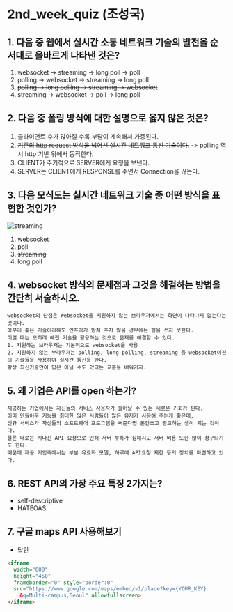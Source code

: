 # 2nd_week_quiz (조성국)

## 1. 다음 중 웹에서 실시간 소통 네트워크 기술의 발전을 순서대로 올바르게 나타낸 것은?

1. websocket -> streaming -> long poll -> poll
2. polling -> websocket -> streaming -> long poll
3.  ~~polling -> long polling -> streaming -> websocket~~
4.  streaming  -> websocket -> poll -> long poll



## 2. 다음 중 폴링 방식에 대한 설명으로 옳지 않은 것은?

1. 클라이언트 수가 많아질 수록 부담이 계속해서 가중된다.
2. ~~기존의 http request 방식을 넘어선 실시간 네트워크 통신 기술이다.~~ -> polling 역시 http 기반 위에서 동작한다.
3. CLIENT가 주기적으로 SERVER에게 요청을 보낸다.
4. SERVER는 CLIENT에게 RESPONSE를 주면서 Connection을 끊는다.



## 3. 다음 모식도는 실시간 네트워크 기술 중 어떤 방식을 표현한 것인가?

![streaming](https://t1.daumcdn.net/cfile/tistory/1155F54E50FF71CD0A)

1.  websocket
2.  poll
3.  ~~streaming~~
4.  long poll



## 4. websocket 방식의 문제점과 그것을 해결하는 방법을 간단히 서술하시오. 

 ```text
websocket의 단점은 Websocket을 지원하지 않는 브라우저에서는 화면이 나타나지 않는다는 것이다.
아무리 좋은 기술이라해도 인프라가 받쳐 주지 않을 경우에는 힘을 쓰지 못한다.
이럴 때는 오히려 예전 기술을 활용하는 것으로 문제를 해결할 수 있다.
1. 지원하는 브라우저는 기본적으로 websocket을 사용
2. 지원하지 않는 부라우저는 polling, long-polling, streaming 등 websocket이전의 기술들을 사용하여 실시간 통신을 한다.
항상 최신기술만이 답은 아닐 수도 있다는 교훈을 배워가자.
 ```



## 5. 왜 기업은 API를 open 하는가?

```text
제공하는 기업에서는 자신들의 서비스 사용자가 늘어날 수 있는 새로운 기회가 된다. 
이미 만들어둔 기능을 최대한 많은 사람들이 많은 유저가 사용해 주는게 좋은데, 
신규 서비스가 자신들의 소프트웨어 프로그램을 써준다면 돈안쓰고 광고하는 셈이 되는 것이다.
물론 때로는 지나친 API 요청으로 인해 서버 부하가 심해지고 서버 비용 또한 많이 청구되기도 한다.
때문에 제공 기업측에서는 부분 유료화 모델, 하루에 API요청 제한 등의 장치를 마련하고 있다.
```



## 6. REST API의 가장 주요 특징 2가지는?

-  self-descriptive
-  HATEOAS



## 7. 구글 maps API 사용해보기

- 답안

```html
<iframe
  width="600"
  height="450"
  frameborder="0" style="border:0"
  src="https://www.google.com/maps/embed/v1/place?key={YOUR_KEY}
    &q=Multi-campus,Seoul" allowfullscreen>
</iframe>
```

